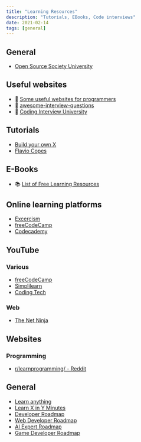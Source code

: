 ```yaml
---
title: "Learning Resources"
description: "Tutorials, EBooks, Code interviews"
date: 2021-02-14
tags: [general]
---
```


<cc>

<div>

## General

- [Open Source Society University](https://github.com/ossu/computer-science)

</div>

<div>

## Useful websites

- 📖 [Some useful websites for programmers](https://github.com/sdmg15/Best-websites-a-programmer-should-visit)
- 📖 [awesome-interview-questions](https://github.com/MaximAbramchuck/awesome-interview-questions)
- 📖 [Coding Interview University](https://github.com/jwasham/coding-interview-university)

</div>

<div>

## Tutorials

- [Build your own X](https://github.com/danistefanovic/build-your-own-x)
- [Flavio Copes](https://flaviocopes.com/)

</div>

<div>

## E-Books

- 📚 [List of Free Learning Resources](https://github.com/EbookFoundation/free-programming-books/blob/master/README.md)

</div>

<div>

## Online learning platforms

- [Excercism](https://exercism.io/)
- [freeCodeCamp](https://www.freecodecamp.org/)
- [Codecademy](https://www.codecademy.com/)

</div>

<div>

## YouTube

### Various

- [freeCodeCamp](https://www.youtube.com/channel/UC8butISFwT-Wl7EV0hUK0BQ/videos)
- [Simplilearn](https://www.youtube.com/user/Simplilearn/videos)
- [Coding Tech](https://www.youtube.com/channel/UCtxCXg-UvSnTKPOzLH4wJaQ/videos)

### Web

- [The Net Ninja](https://www.youtube.com/channel/UCW5YeuERMmlnqo4oq8vwUpg/videos)

</div>

<div>

## Websites

### Programming

- [r/learnprogramming/ - Reddit](https://www.reddit.com/r/learnprogramming/wiki/index#wiki_other_resources)

</div>

<div>

## General

- [Learn anything](https://learn-anything.xyz/)
- [Learn X in Y Minutes](https://learnxinyminutes.com/)
- [Developer Roadmap](https://roadmap.sh/)
- [Web Developer Roadmap](https://github.com/kamranahmedse/developer-roadmap)
- [AI Expert Roadmap](https://github.com/AMAI-GmbH/AI-Expert-Roadmap)
- [Game Developer Roadmap](https://github.com/utilForever/game-developer-roadmap)

</div>

</cc>